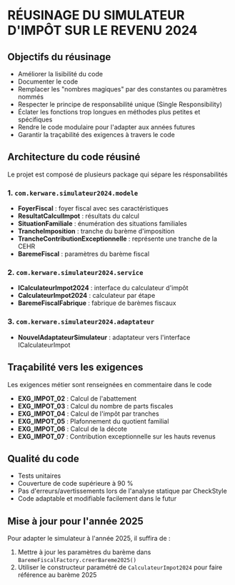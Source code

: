 # RÉUSINAGE DU SIMULATEUR D'IMPÔT SUR LE REVENU 2024

## Objectifs du réusinage
- Améliorer la lisibilité du code
- Documenter le code
- Remplacer les "nombres magiques" par des constantes ou paramètres nommés
- Respecter le principe de responsabilité unique (Single Responsibility)
- Éclater les fonctions trop longues en méthodes plus petites et spécifiques
- Rendre le code modulaire pour l'adapter aux années futures
- Garantir la traçabilité des exigences à travers le code

## Architecture du code réusiné
Le projet est composé de plusieurs package qui sépare les résponsabilités

### 1. `com.kerware.simulateur2024.modele`
- **FoyerFiscal** : foyer fiscal avec ses caractéristiques
- **ResultatCalculImpot** : résultats du calcul
- **SituationFamiliale** : énumération des situations familiales
- **TrancheImposition** : tranche du barème d'imposition
- **TrancheContributionExceptionnelle** : représente une tranche de la CEHR
- **BaremeFiscal** : paramètres du barème fiscal

### 2. `com.kerware.simulateur2024.service`
- **ICalculateurImpot2024** : interface du calculateur d'impôt
- **CalculateurImpot2024** : calculateur par étape
- **BaremeFiscalFabrique** : fabrique de barèmes fiscaux

### 3. `com.kerware.simulateur2024.adaptateur`
- **NouvelAdaptateurSimulateur** : adaptateur vers l'interface ICalculateurImpot

## Traçabilité vers les exigences
Les exigences métier sont renseignées en commentaire dans le code

- **EXG_IMPOT_02** : Calcul de l'abattement
- **EXG_IMPOT_03** : Calcul du nombre de parts fiscales
- **EXG_IMPOT_04** : Calcul de l'impôt par tranches
- **EXG_IMPOT_05** : Plafonnement du quotient familial
- **EXG_IMPOT_06** : Calcul de la décote
- **EXG_IMPOT_07** : Contribution exceptionnelle sur les hauts revenus

## Qualité du code
- Tests unitaires
- Couverture de code supérieure à 90 %
- Pas d'erreurs/avertissements lors de l'analyse statique par CheckStyle
- Code adaptable et modifiable facilement dans le futur

## Mise à jour pour l'année 2025
Pour adapter le simulateur à l'année 2025, il suffira de :
1. Mettre à jour les paramètres du barème dans `BaremeFiscalFactory.creerBareme2025()`
2. Utiliser le constructeur paramétré de `CalculateurImpot2024` pour faire référence au barème 2025
